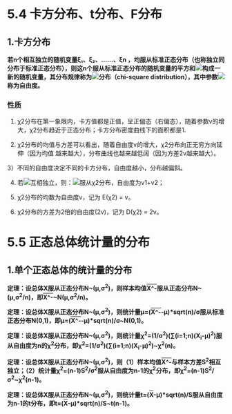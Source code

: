# 5.4 卡方分布、t分布、F分布

## 1.卡方分布

**若n个相互独立的随机变量ξ₁、ξ₂、……、ξn ，均服从标准正态分布（也称独立同分布于标准正态分布），则这n个服从标准正态分布的随机变量的平方和![](https://gss2.bdstatic.com/-fo3dSag_xI4khGkpoWK1HF6hhy/baike/pic/item/3c6d55fbb2fb43164b07408322a4462309f7d32a.jpg)构成一新的随机变量，其分布规律称为![](https://gss3.bdstatic.com/7Po3dSag_xI4khGkpoWK1HF6hhy/baike/pic/item/9358d109b3de9c824600c2766e81800a18d843e5.jpg)分布（chi-square distribution），其中参数![](https://gss2.bdstatic.com/9fo3dSag_xI4khGkpoWK1HF6hhy/baike/pic/item/b3fb43166d224f4a1a84b3c603f790529922d1c2.jpg)称为自由度。**

### 性质

1) χ2分布在第一象限内，卡方值都是正值，呈正偏态（右偏态），随着参数v的增大，χ2分布趋近于正态分布；卡方分布密度曲线下的面积都是1.

2) χ2分布的均值与方差可以看出，随着自由度v的增大，χ2分布向正无穷方向延伸（因为均值 越来越大），分布曲线也越来越低阔（因为方差2v越来越大）。

3）不同的自由度决定不同的卡方分布，自由度越小，分布越偏斜。

4) 若![](https://gss2.bdstatic.com/9fo3dSag_xI4khGkpoWK1HF6hhy/baike/pic/item/c8177f3e6709c93dd2ca210e9d3df8dcd100540a.jpg)互相独立，则：![](https://gss1.bdstatic.com/-vo3dSag_xI4khGkpoWK1HF6hhy/baike/pic/item/d788d43f8794a4c2c879c8d20cf41bd5ac6e39f4.jpg)服从χ2分布，自由度为v1+v2；

5) χ2分布的均数为自由度v，记为 E(χ2) = v。

6) χ2分布的方差为2倍的自由度(2v)，记为 D(χ2) = 2v。

# 5.5 正态总体统计量的分布

## 1.单个正态总体的统计量的分布

**定理：设总体X服从正态分布N~(μ,σ<sup>2</sup>)，则样本均值<span style="text-decoration:overline">X^-</span>服从正态分布N~(μ,σ<sup>2</sup>/n)，即<span style="text-decoration:overline">X^-</span>~N(μ,σ<sup>2</sup>/n)。**

**定理：设总体X服从正态分布N~(μ,σ<sup>2</sup>)，则统计量μ=(<span style="text-decoration:overline">X^-</span>-μ)\*sqrt(n)/σ服从标准正态分布N(0,1)，即μ=(<span style="text-decoration:overline">X^-</span>-μ)\*sqrt(n)/σ~N(0,1)。**

**定理：设总体X服从正态分布N~(μ,σ<sup>2</sup>)，则统计量χ<sup>2</sup>=(1/σ<sup>2</sup>)(∑(i=1;n)(X<sub>i</sub>-μ)<sup>2</sup>)服从自由度为n的χ<sup>2</sup>分布，即χ<sup>2</sup>=(1/σ<sup>2</sup>)(∑(i=1;n)(X<sub>i</sub>-μ)<sup>2</sup>)~χ<sup>2</sup>(n)。**

**定理：设总体X服从正态分布N~(μ,σ<sup>2</sup>)，则（1）样本均值<span style="text-decoration:overline">X^-</span>与样本方差S<sup>2</sup>相互独立；（2）统计量χ<sup>2</sup>=(n-1)S<sup>2</sup>/σ<sup>2</sup>服从自由度为n-1的χ<sup>2</sup>分布，即χ<sup>2</sup>=(n-1)S<sup>2</sup>/σ<sup>2</sup>~χ<sup>2</sup>(n-1)。**

**定理：设总体X服从正态分布N~(μ,σ<sup>2</sup>)，则统计量t=(<span style="text-decoration:overline">X</span>-μ)\*sqrt(n)/S服从自由度为n-1的t分布，即t=(<span style="text-decoration:overline">X</span>-μ)\*sqrt(n)/S~t(n-1)。**